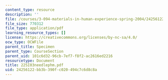 ```yaml
---
content_type: resource
description: ''
file: /courses/3-094-materials-in-human-experience-spring-2004/24256122bb3b390fc020494c7c6d8c8a_22SI03needlephm.pdf
file_size: 770312
file_type: application/pdf
learning_resource_types: []
license: https://creativecommons.org/licenses/by-nc-sa/4.0/
ocw_type: OCWFile
parent_title: Specimen
parent_type: CourseSection
parent_uid: 101c6d32-96cb-7ef7-f8f2-ac2616ed2216
resourcetype: Document
title: 22SI03needlephm.pdf
uid: 24256122-bb3b-390f-c020-494c7c6d8c8a
---
```

